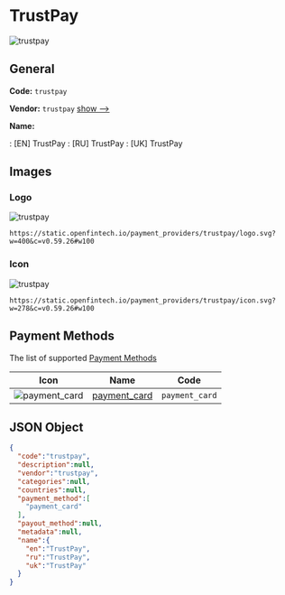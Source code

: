 
# TrustPay 
![trustpay](https://static.openfintech.io/payment_providers/trustpay/logo.svg?w=400&c=v0.59.26#w100)  

## General 
 
**Code:** `trustpay` 
 
**Vendor:** `trustpay` [show -->](/vendors/trustpay/) 
 
**Name:** 
 
:	[EN] TrustPay 
:	[RU] TrustPay 
:	[UK] TrustPay 
 

## Images 

### Logo 
 
![trustpay](https://static.openfintech.io/payment_providers/trustpay/logo.svg?w=400&c=v0.59.26#w100)  

```
https://static.openfintech.io/payment_providers/trustpay/logo.svg?w=400&c=v0.59.26#w100
```  

### Icon 
 
![trustpay](https://static.openfintech.io/payment_providers/trustpay/icon.svg?w=278&c=v0.59.26#w100)  

```
https://static.openfintech.io/payment_providers/trustpay/icon.svg?w=278&c=v0.59.26#w100
```  

## Payment Methods 
 
The list of supported [Payment Methods](/payment-methods/) 

|Icon|Name|Code| 
|:---:|:---:|:---:| 
|![payment_card](https://static.openfintech.io/payment_methods/payment_card/icon.svg?w=278&c=v0.59.26#w100) |[payment_card](/payment-methods/payment_card/)|`payment_card`| 
 

## JSON Object 

```json
{
  "code":"trustpay",
  "description":null,
  "vendor":"trustpay",
  "categories":null,
  "countries":null,
  "payment_method":[
    "payment_card"
  ],
  "payout_method":null,
  "metadata":null,
  "name":{
    "en":"TrustPay",
    "ru":"TrustPay",
    "uk":"TrustPay"
  }
}
```  
